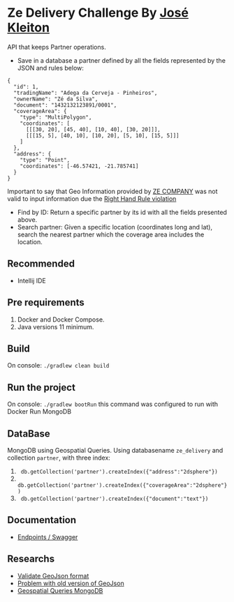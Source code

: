 # Ze Delivery Challenge By [José Kleiton](https://github.com/kleitonOak)

API that keeps Partner operations.
- Save in a database a partner defined by all the fields represented by the JSON and rules below:
```
{
  "id": 1, 
  "tradingName": "Adega da Cerveja - Pinheiros",
  "ownerName": "Zé da Silva",
  "document": "1432132123891/0001",
  "coverageArea": { 
    "type": "MultiPolygon", 
    "coordinates": [
      [[[30, 20], [45, 40], [10, 40], [30, 20]]], 
      [[[15, 5], [40, 10], [10, 20], [5, 10], [15, 5]]]
    ]
  },
  "address": { 
    "type": "Point",
    "coordinates": [-46.57421, -21.785741]
  }
}
```

Important to say that Geo Information provided by [ZE COMPANY](https://github.com/ZXVentures/ze-code-challenges/blob/master/files/pdvs.json) was not valid to input information due the [Right Hand Rule violation](https://mapster.me/right-hand-rule-geojson-fixer)  
- Find by ID: Return a specific partner by its id with all the fields presented above.
- Search partner: Given a specific location (coordinates long and lat), search the nearest partner which the coverage area includes the location.

## Recommended
- Intellij IDE

## Pre requirements
1. Docker and Docker Compose.
2. Java versions 11 minimum.

## Build
On console:
`./gradlew clean build`

## Run the project

On console:
`./gradlew bootRun` this command was configured to run with Docker Run MongoDB

## DataBase

MongoDB using Geospatial Queries. Using databasename `ze_delivery` and collection `partner`, with three index: 
1. ``` db.getCollection('partner').createIndex({"address":"2dsphere"})```
2. ``` db.getCollection('partner').createIndex({"coverageArea":"2dsphere"})```
3. ``` db.getCollection('partner').createIndex({"document":"text"})```

## Documentation

- [ Endpoints / Swagger](http://localhost:8080/swagger)

## Researchs
- [ Validate GeoJson format](https://geojsonlint.com)
- [ Problem with old version of GeoJson](https://mapster.me/right-hand-rule-geojson-fixer)
- [ Geospatial Queries MongoDB](https://docs.mongodb.com/manual/tutorial/geospatial-tutorial)